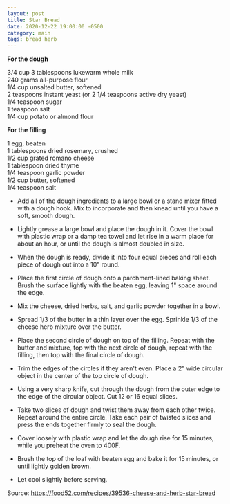 ```yaml
---
layout: post
title: Star Bread
date: 2020-12-22 19:00:00 -0500
category: main
tags: bread herb
---
```


**For the dough**

3/4 cup 3 tablespoons lukewarm whole milk  
240 grams all-purpose flour  
1/4 cup unsalted butter, softened  
2 teaspoons instant yeast (or 2 1/4 teaspoons active dry yeast)  
1/4 teaspoon sugar  
1 teaspoon salt  
1/4 cup potato or almond flour  

**For the filling**

1 egg, beaten  
1 tablespoons dried rosemary, crushed  
1/2 cup grated romano cheese  
1 tablespoon dried thyme  
1/4 teaspoon garlic powder  
1/2 cup butter, softened  
1/4 teaspoon salt  


* Add all of the dough ingredients to a large bowl or a stand mixer fitted with a dough hook. Mix to incorporate and then knead until you have a soft, smooth dough.
* Lightly grease a large bowl and place the dough in it. Cover the bowl with plastic wrap or a damp tea towel and let rise in a warm place for about an hour, or until the dough is almost doubled in size.
* When the dough is ready, divide it into four equal pieces and roll each piece of dough out into a 10" round.
* Place the first circle of dough onto a parchment-lined baking sheet. Brush the surface lightly with the beaten egg, leaving 1" space around the edge.  

* Mix the cheese, dried herbs, salt, and garlic powder together in a bowl.
* Spread 1/3 of the butter in a thin layer over the egg. Sprinkle 1/3 of the cheese herb mixture over the butter.
* Place the second circle of dough on top of the filling. Repeat with the butter and mixture, top with the next circle of dough, repeat with the filling, then top with the final circle of dough.
* Trim the edges of the circles if they aren't even. Place a 2" wide circular object in the center of the top circle of dough.
* Using a very sharp knife, cut through the dough from the outer edge to the edge of the circular object. Cut 12 or 16 equal slices.
* Take two slices of dough and twist them away from each other twice. Repeat around the entire circle. Take each pair of twisted slices and press the ends together firmly to seal the dough.
* Cover loosely with plastic wrap and let the dough rise for 15 minutes, while you preheat the oven to 400F.
* Brush the top of the loaf with beaten egg and bake it for 15 minutes, or until lightly golden brown.
* Let cool slightly before serving.

Source: <https://food52.com/recipes/39536-cheese-and-herb-star-bread>
